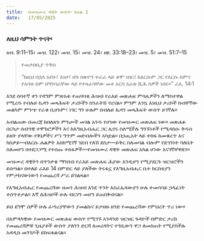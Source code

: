 ```yaml
---
title:  በመዝሙረ ዳዊት ውስጥ፡ ክፍል 1
date:   17/05/2025
---
```



### ለዚህ ሳምንት ጥናት፡
ዕብ. 9:11–15፣ መዝ. 122፣ መዝ. 15፣ መዝ. 24፣ ዘፀ. 33:18–23፣ መዝ. 5፣ መዝ. 51:7–15

> <p>የመታሰቢያ ጥቅስ</p>
> “ከዚህ በኋላ አየሁ፤ እነሆ፤ በጉ በጽዮን ተራራ ላይ ቆሞ ነበር፤ ከእርሱም ጋር የእርሱ ስምና የአባቱ ስም በግንባራቸው ላይ የተጻፈባቸው መቶ አርባ አራቱ ሺሕ ሰዎች ነበሩ።” ራእ. 14፡1

እንደ ሰባተኛ ቀን የዳግም ምጽአቱ ተጠባባቂ ሕዝብ የራእይ መጽሐፍ ምሳሌዎችን ለማስተዋል የሚረዱ የብሉይ ኪዳን መጻሕፍት ታሪኮችን ስንፈትሽ ኖረናል። ምንም እንኳ እነዚህ ታሪኮች ከብቸኛው መልካም ምንጭ የራቁ ቢሆኑም፣ ነገር ግን ሁሉም በብሉይ ኪዳን መጻሕፍት ውስጥ ይገኛሉ።

አብልጠው በመረጃ ከበለጸጉ ምንጮች መሃል አንዱ የሆነው የመዝሙር መጽሐፍ ነው። መጽሐፉ በርካታ ሰብዓዊ ተሞክሮዎችን እና ከእግዚአብሔር ጋር ሊኖሩ ስለሚችሉ ግንኙነቶች የሚዳስሱ ቅዱስ ይዘት ያላቸው የቅኔዎችና ሥነ ግጥም መድብሎችን አካቷል። በኃጢአት ላይ ተስፋ ከመቁረጥ እና ከስቃይ—በእርሱ ሐልዎት እስከሚገኝ ገደብ የለሽ ደስታ—ይቅር ስለመባል ብሎም የደኅንነት ባለቤት ስለመሆን በተደጋጋሚ የተሰጡ ተስፋዎች—የመዝሙረ ዳዊት መጽሐፍ አካል ሆነው እናገኛቸዋለን።

መዝሙረ ዳዊትን በጥንቃቄ ማንበብ የራእይ መጽሐፍ ሕያው እንዲሆን የሚያደርጉ ዝርዝሮችን ይሰጣል። በተለይ ራእይ 14 በምድር ላይ ያለችው ትሩፋኗ የእግዚአብሔር ቤተ ክርስቲያን የምታከናውነውን የመጨረሻ ሥራ ይገልጻል።

የእግዚአብሔር የመጨረሻው ዘመን ሕዝብ እንደ ጥንት እስራኤላውያን ሁሉ ተመሳሳይ ኃላፊነት ተሰጥቶታል። እኛ ለሕዝቦች ሁሉ ብርሃን መሆን ይጠበቅብናል።

ይህ ደግሞ ሰዎች ሁሉ ፈጣሪያቸውን ያመልኩና ይታዘዙ ዘንድ የመጨረሻው የምህረት ጥሪ ነው።

በአምላካዊው የመዝሙር መጽሐፍ ውስጥ የሚገኙ አንዳንድ ዝርዝር ጉዳዮች በምድር ታሪክ የመጨረሻዎቹ ጊዜያቶች ውስጥ ያለንን ድርሻ ለመረዳትና ተገቢውን ዋጋ ለመስጠት የሚያስችሉ አዳዲስ መንገዶች ይከፍቱልናል።